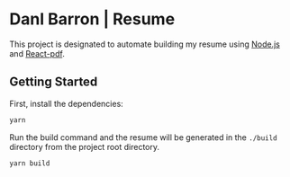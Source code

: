 # Danl Barron | Resume

This project is designated to automate building my resume using [Node.js](https://nodejs.org) and [React-pdf](https://react-pdf.org).

## Getting Started
First, install the dependencies:

```bash
yarn
```

Run the build command and the resume will be generated in the `./build` directory from the project root directory.

```bash
yarn build
```